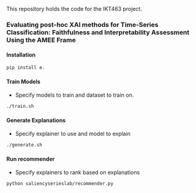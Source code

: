 This repository holds the code for the IKT463 project.

### Evaluating post-hoc XAI methods for Time-Series Classification: Faithfulness and Interpretability Assessment Using the AMEE Frame

#### Installation
```bash
pip install e.
```

#### Train Models
- Specify models to train and dataset to train on.
```bash
./train.sh
```

#### Generate Explanations
- Specify explainer to use and model to explain
```bash
./generate.sh
```

#### Run recommender
- Specify explainers to rank based on explanations
```bash
python saliencyserieslab/recommender.py
```
